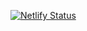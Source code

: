 [![Netlify Status](https://api.netlify.com/api/v1/badges/5f9a427f-a265-47ab-8f27-c7681ff57ccd/deploy-status)](https://app.netlify.com/sites/password-generator-aryan/deploys)
